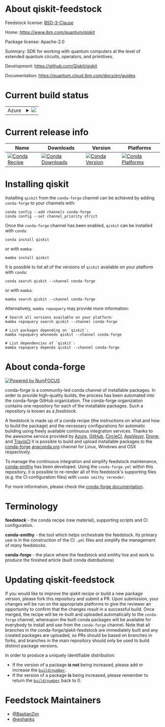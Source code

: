 About qiskit-feedstock
======================

Feedstock license: [BSD-3-Clause](https://github.com/conda-forge/qiskit-feedstock/blob/main/LICENSE.txt)

Home: https://www.ibm.com/quantum/qiskit

Package license: Apache-2.0

Summary: SDK for working with quantum computers at the level of extended quantum circuits, operators, and primitives.

Development: https://github.com/Qiskit/qiskit

Documentation: https://quantum.cloud.ibm.com/docs/en/guides

Current build status
====================


<table>
    
  <tr>
    <td>Azure</td>
    <td>
      <details>
        <summary>
          <a href="https://dev.azure.com/conda-forge/feedstock-builds/_build/latest?definitionId=20257&branchName=main">
            <img src="https://dev.azure.com/conda-forge/feedstock-builds/_apis/build/status/qiskit-feedstock?branchName=main">
          </a>
        </summary>
        <table>
          <thead><tr><th>Variant</th><th>Status</th></tr></thead>
          <tbody><tr>
              <td>linux_64_python3.10.____cpython</td>
              <td>
                <a href="https://dev.azure.com/conda-forge/feedstock-builds/_build/latest?definitionId=20257&branchName=main">
                  <img src="https://dev.azure.com/conda-forge/feedstock-builds/_apis/build/status/qiskit-feedstock?branchName=main&jobName=linux&configuration=linux%20linux_64_python3.10.____cpython" alt="variant">
                </a>
              </td>
            </tr><tr>
              <td>linux_aarch64_python3.10.____cpython</td>
              <td>
                <a href="https://dev.azure.com/conda-forge/feedstock-builds/_build/latest?definitionId=20257&branchName=main">
                  <img src="https://dev.azure.com/conda-forge/feedstock-builds/_apis/build/status/qiskit-feedstock?branchName=main&jobName=linux&configuration=linux%20linux_aarch64_python3.10.____cpython" alt="variant">
                </a>
              </td>
            </tr><tr>
              <td>linux_ppc64le_python3.10.____cpython</td>
              <td>
                <a href="https://dev.azure.com/conda-forge/feedstock-builds/_build/latest?definitionId=20257&branchName=main">
                  <img src="https://dev.azure.com/conda-forge/feedstock-builds/_apis/build/status/qiskit-feedstock?branchName=main&jobName=linux&configuration=linux%20linux_ppc64le_python3.10.____cpython" alt="variant">
                </a>
              </td>
            </tr><tr>
              <td>osx_64_python3.10.____cpython</td>
              <td>
                <a href="https://dev.azure.com/conda-forge/feedstock-builds/_build/latest?definitionId=20257&branchName=main">
                  <img src="https://dev.azure.com/conda-forge/feedstock-builds/_apis/build/status/qiskit-feedstock?branchName=main&jobName=osx&configuration=osx%20osx_64_python3.10.____cpython" alt="variant">
                </a>
              </td>
            </tr><tr>
              <td>osx_arm64_python3.10.____cpython</td>
              <td>
                <a href="https://dev.azure.com/conda-forge/feedstock-builds/_build/latest?definitionId=20257&branchName=main">
                  <img src="https://dev.azure.com/conda-forge/feedstock-builds/_apis/build/status/qiskit-feedstock?branchName=main&jobName=osx&configuration=osx%20osx_arm64_python3.10.____cpython" alt="variant">
                </a>
              </td>
            </tr><tr>
              <td>win_64_python3.10.____cpython</td>
              <td>
                <a href="https://dev.azure.com/conda-forge/feedstock-builds/_build/latest?definitionId=20257&branchName=main">
                  <img src="https://dev.azure.com/conda-forge/feedstock-builds/_apis/build/status/qiskit-feedstock?branchName=main&jobName=win&configuration=win%20win_64_python3.10.____cpython" alt="variant">
                </a>
              </td>
            </tr>
          </tbody>
        </table>
      </details>
    </td>
  </tr>
</table>

Current release info
====================

| Name | Downloads | Version | Platforms |
| --- | --- | --- | --- |
| [![Conda Recipe](https://img.shields.io/badge/recipe-qiskit-green.svg)](https://anaconda.org/conda-forge/qiskit) | [![Conda Downloads](https://img.shields.io/conda/dn/conda-forge/qiskit.svg)](https://anaconda.org/conda-forge/qiskit) | [![Conda Version](https://img.shields.io/conda/vn/conda-forge/qiskit.svg)](https://anaconda.org/conda-forge/qiskit) | [![Conda Platforms](https://img.shields.io/conda/pn/conda-forge/qiskit.svg)](https://anaconda.org/conda-forge/qiskit) |

Installing qiskit
=================

Installing `qiskit` from the `conda-forge` channel can be achieved by adding `conda-forge` to your channels with:

```
conda config --add channels conda-forge
conda config --set channel_priority strict
```

Once the `conda-forge` channel has been enabled, `qiskit` can be installed with `conda`:

```
conda install qiskit
```

or with `mamba`:

```
mamba install qiskit
```

It is possible to list all of the versions of `qiskit` available on your platform with `conda`:

```
conda search qiskit --channel conda-forge
```

or with `mamba`:

```
mamba search qiskit --channel conda-forge
```

Alternatively, `mamba repoquery` may provide more information:

```
# Search all versions available on your platform:
mamba repoquery search qiskit --channel conda-forge

# List packages depending on `qiskit`:
mamba repoquery whoneeds qiskit --channel conda-forge

# List dependencies of `qiskit`:
mamba repoquery depends qiskit --channel conda-forge
```


About conda-forge
=================

[![Powered by
NumFOCUS](https://img.shields.io/badge/powered%20by-NumFOCUS-orange.svg?style=flat&colorA=E1523D&colorB=007D8A)](https://numfocus.org)

conda-forge is a community-led conda channel of installable packages.
In order to provide high-quality builds, the process has been automated into the
conda-forge GitHub organization. The conda-forge organization contains one repository
for each of the installable packages. Such a repository is known as a *feedstock*.

A feedstock is made up of a conda recipe (the instructions on what and how to build
the package) and the necessary configurations for automatic building using freely
available continuous integration services. Thanks to the awesome service provided by
[Azure](https://azure.microsoft.com/en-us/services/devops/), [GitHub](https://github.com/),
[CircleCI](https://circleci.com/), [AppVeyor](https://www.appveyor.com/),
[Drone](https://cloud.drone.io/welcome), and [TravisCI](https://travis-ci.com/)
it is possible to build and upload installable packages to the
[conda-forge](https://anaconda.org/conda-forge) [anaconda.org](https://anaconda.org/)
channel for Linux, Windows and OSX respectively.

To manage the continuous integration and simplify feedstock maintenance,
[conda-smithy](https://github.com/conda-forge/conda-smithy) has been developed.
Using the ``conda-forge.yml`` within this repository, it is possible to re-render all of
this feedstock's supporting files (e.g. the CI configuration files) with ``conda smithy rerender``.

For more information, please check the [conda-forge documentation](https://conda-forge.org/docs/).

Terminology
===========

**feedstock** - the conda recipe (raw material), supporting scripts and CI configuration.

**conda-smithy** - the tool which helps orchestrate the feedstock.
                   Its primary use is in the construction of the CI ``.yml`` files
                   and simplify the management of *many* feedstocks.

**conda-forge** - the place where the feedstock and smithy live and work to
                  produce the finished article (built conda distributions)


Updating qiskit-feedstock
=========================

If you would like to improve the qiskit recipe or build a new
package version, please fork this repository and submit a PR. Upon submission,
your changes will be run on the appropriate platforms to give the reviewer an
opportunity to confirm that the changes result in a successful build. Once
merged, the recipe will be re-built and uploaded automatically to the
`conda-forge` channel, whereupon the built conda packages will be available for
everybody to install and use from the `conda-forge` channel.
Note that all branches in the conda-forge/qiskit-feedstock are
immediately built and any created packages are uploaded, so PRs should be based
on branches in forks, and branches in the main repository should only be used to
build distinct package versions.

In order to produce a uniquely identifiable distribution:
 * If the version of a package **is not** being increased, please add or increase
   the [``build/number``](https://docs.conda.io/projects/conda-build/en/latest/resources/define-metadata.html#build-number-and-string).
 * If the version of a package **is** being increased, please remember to return
   the [``build/number``](https://docs.conda.io/projects/conda-build/en/latest/resources/define-metadata.html#build-number-and-string)
   back to 0.

Feedstock Maintainers
=====================

* [@BastianZim](https://github.com/BastianZim/)
* [@wshanks](https://github.com/wshanks/)

